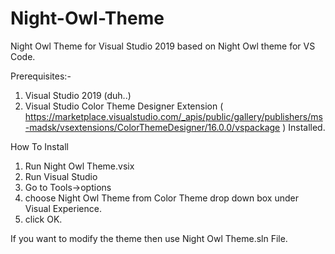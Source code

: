 # Night-Owl-Theme
Night Owl Theme for Visual Studio 2019 based on Night Owl theme for VS Code.





Prerequisites:-
1. Visual Studio 2019 (duh..)
2. Visual Studio Color Theme Designer Extension ( https://marketplace.visualstudio.com/_apis/public/gallery/publishers/ms-madsk/vsextensions/ColorThemeDesigner/16.0.0/vspackage )
Installed.



How To Install
1. Run Night Owl Theme.vsix
2. Run Visual Studio
3. Go to Tools->options
4. choose Night Owl Theme from Color Theme drop down box under Visual Experience.
5. click OK.



If you want to modify the theme then use Night Owl Theme.sln File.

